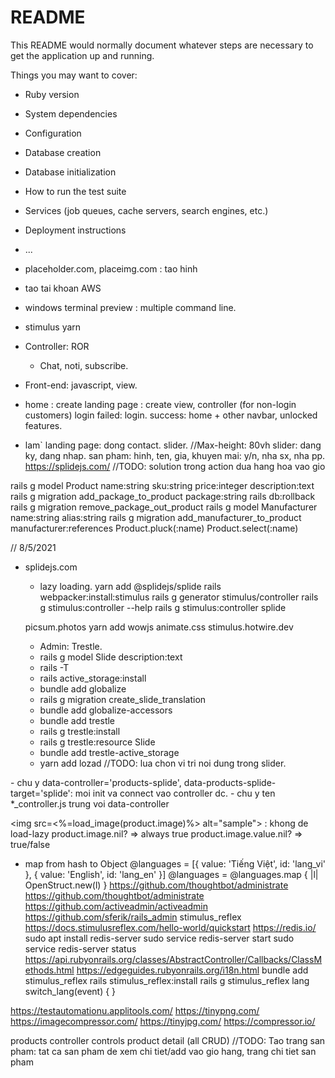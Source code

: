# README

This README would normally document whatever steps are necessary to get the
application up and running.

Things you may want to cover:

* Ruby version

* System dependencies

* Configuration

* Database creation

* Database initialization

* How to run the test suite

* Services (job queues, cache servers, search engines, etc.)

* Deployment instructions

* ...
- placeholder.com, placeimg.com : tao hinh
- tao tai khoan AWS
- windows terminal preview : multiple command line.
- stimulus yarn

- Controller: ROR
    + Chat, noti, subscribe.
- Front-end: javascript, view.
- home : create landing page : create view, controller (for non-login customers)
    login
        failed: login.
        success: home + other navbar, unlocked features.


- lam` landing page: 
    dong contact.
    slider. //Max-height: 80vh
    slider: dang ky, dang nhap.
    san pham: 
        hinh, 
        ten, 
        gia, 
        khuyen mai: y/n, 
        nha sx, 
        nha pp.
https://splidejs.com/
//TODO: solution trong action dua hang hoa vao gio

rails g model Product name:string sku:string price:integer description:text
rails g migration add_package_to_product package:string
rails db:rollback
rails g migration remove_package_out_product
rails g model Manufacturer name:string alias:string
rails g migration add_manufacturer_to_product manufacturer:references
Product.pluck(:name)
Product.select(:name)

// 8/5/2021
- splidejs.com
    + lazy loading.
    yarn add @splidejs/splide
    rails webpacker:install:stimulus
    rails g generator stimulus/controller
    rails g stimulus:controller --help
    rails g stimulus:controller splide

    picsum.photos
    yarn add wowjs
    animate.css
    stimulus.hotwire.dev

    - Admin: Trestle.
    - rails g model Slide description:text
    - rails -T
    - rails active_storage:install
    - bundle add globalize
    - rails g migration create_slide_translation
    - bundle add globalize-accessors
    - bundle add trestle
    - rails g trestle:install
    - rails g trestle:resource Slide
    - bundle add trestle-active_storage
    - yarn add lozad
    //TODO: lua chon vi tri noi dung trong slider.


<section name='products-splide' id='products-splide' data-controller='products-splide'>
    <div class="splide" id="product-splide" data-products-splide-target='splide'></div>
</section>
- chu y data-controller='products-splide', data-products-splide-target='splide': moi init va connect vao controller dc.
- chu y ten *_controller.js trung voi data-controller

<img src=<%=load_image(product.image)%> alt="sample"> : khong de load-lazy
product.image.nil? => always true
product.image.value.nil? => true/false

- map from hash to Object
    @languages = [{ value: 'Tiếng Việt', id: 'lang_vi' }, { value: 'English', id: 'lang_en' }]
    @languages = @languages.map { |l| OpenStruct.new(l) }
https://github.com/thoughtbot/administrate
https://github.com/thoughtbot/administrate
https://github.com/activeadmin/activeadmin
https://github.com/sferik/rails_admin
stimulus_reflex
https://docs.stimulusreflex.com/hello-world/quickstart
https://redis.io/
sudo apt install redis-server 
sudo service redis-server start
sudo service redis-server status 
https://api.rubyonrails.org/classes/AbstractController/Callbacks/ClassMethods.html
https://edgeguides.rubyonrails.org/i18n.html 
bundle add stimulus_reflex
rails stimulus_reflex:install
rails g stimulus_reflex lang
switch_lang(event) { } 


https://testautomationu.applitools.com/
https://tinypng.com/
https://imagecompressor.com/
https://tinyjpg.com/
https://compressor.io/


products controller controls product detail (all CRUD)
//TODO: Tao trang san pham: tat ca san pham de xem chi tiet/add vao gio hang, trang chi tiet san pham
